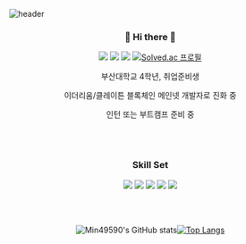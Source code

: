 ![header](https://capsule-render.vercel.app/api?type=waving&color=48cbd9&height=270&section=header&text=Wolcome!&fontSize=90&fontColor=FFFFFF)

<div align="center">
  
  ### 👋 Hi there 👋

  <!--
  **min49590/min49590** is a ✨ _special_ ✨ repository because its `README.md` (this file) appears on your GitHub profile.
  -->

  <a href="https://velog.io/@min49590" target="_blank"><img src="https://img.shields.io/badge/Velog-20C997?style=flat-square&logo=velog&logoColor=FFFFFF"/></a>
  <a href="https://insengnewbie.tistory.com" target="_blank"><img src="https://img.shields.io/badge/Tistory-000000?style=flat-square&logo=tistory&logoColor=FFFFFF"/></a>
  <a href="https://instagram.com/99_k_alstjr" target="_blank"><img src="https://img.shields.io/badge/99_k_alstjr-E4405F?style=flat-square&logo=instagram&logoColor=FFFFFF"/></a>
  [![Solved.ac 프로필](http://mazassumnida.wtf/api/mini/generate_badge?boj=min49590)](https://solved.ac/min49590)

  부산대학교 4학년, 취업준비생   

  이더리움/클레이튼 블록체인 메인넷 개발자로 진화 중   

  인턴 또는 부트캠프 준비 중   

  <br/><br/>
  
  ### Skill Set
  <a target="_blank"><img src="https://img.shields.io/badge/CPP-F7DF1E?style=flat-square&logo=cpp&logoColor=00599C"/></a>
  <a target="_blank"><img src="https://img.shields.io/badge/JS-F7DF1E?style=flat-square&logo=javascript&logoColor=FFFFFF"/></a>
  <a target="_blank"><img src="https://img.shields.io/badge/Python-3776AB?style=flat-square&logo=python&logoColor=FFFFFF"/></a>
  <a target="_blank"><img src="https://img.shields.io/badge/Solidity-363636?style=flat-square&logo=solidity&logoColor=FFFFFF"/></a>
  <a target="_blank"><img src="https://img.shields.io/badge/Ethereum-716B94?style=flat-square&logo=ethereum&logoColor=3C3C3D"/></a>
  
  <br/><br/>


  ![Min49590's GitHub stats](https://github-readme-stats.vercel.app/api?username=min49590&show_icons=true&theme=default)[![Top Langs](https://github-readme-stats.vercel.app/api/top-langs/?username=min49590&layout=compact)](https://github.com/anuraghazra/github-readme-stats)
</div>
